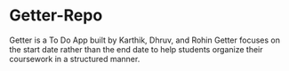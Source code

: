 # Getter-Repo
Getter is a To Do App built by Karthik, Dhruv, and Rohin
Getter focuses on the start date rather than the end date to help students organize their coursework in a structured manner.
